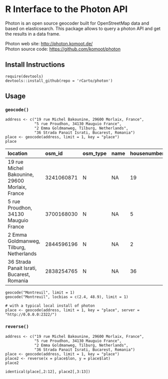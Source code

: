 # R Interface to the Photon API 

Photon is an open source geocoder built for OpenStreetMap data and based on elasticsearch. 
This package allows to query a photon API and get the results in a data frame.

Photon web site: http://photon.komoot.de/     
Photon source code: https://github.com/komoot/photon

## Install Instructions
<pre><code>require(devtools)  
devtools::install_github(repo = 'rCarto/photon')  
</code></pre>

## Usage
### `geocode()`
<pre><code>address <- c("19 rue Michel Bakounine, 29600 Morlaix, France",
             "5 rue Proudhon, 34130 Mauguio France",
             "2 Emma Goldmanweg, Tilburg, Netherlands",
             "36 Strada Panait Israti, Bucarest, Romania")
place <- geocode(address, limit = 1, key = "place")
place
</code></pre>
|location                                       |osm_id     |osm_type |name |housenumber |street                |postcode |city      |state         |country         |osm_key |osm_value |       lon|      lat|msg |
|:----------------------------------------------|:----------|:--------|:----|:-----------|:---------------------|:--------|:---------|:-------------|:---------------|:-------|:---------|---------:|--------:|:---|
|19 rue Michel Bakounine, 29600 Morlaix, France |3241060871 |N        |NA   |19          |Rue Michel Bakounine  |29600    |Morlaix   |Brittany      |France          |place   |house     | -3.816435| 48.59041|NA  |
|5 rue Proudhon, 34130 Mauguio France           |3700168030 |N        |NA   |5           |Rue Proudhon          |34130    |Mauguio   |Occitania     |France          |place   |house     |  4.008024| 43.61583|NA  |
|2 Emma Goldmanweg, Tilburg, Netherlands        |2844596196 |N        |NA   |2           |Emma Goldmanweg       |5032MN   |Tilburg   |North Brabant |The Netherlands |place   |house     |  5.041361| 51.53783|NA  |
|36 Strada Panait Israti, Bucarest, Romania     |2838254765 |N        |NA   |36          |Strada Panait Istrati |011547   |Bucharest |NA            |Romania         |place   |house     | 26.064266| 44.46227|NA  |

<pre><code>geocode("Montreuil", limit = 1)
geocode("Montreuil", locbias = c(2.4, 48.9), limit = 1)

# with a typical local install of photon
place <- geocode(address, limit = 1, key = "place", server = "http://0.0.0.0:2322/")
</code></pre>

### `reverse()`
<pre><code>address <- c("19 rue Michel Bakounine, 29600 Morlaix, France",
             "5 rue Proudhon, 34130 Mauguio France",
             "2 Emma Goldmanweg, Tilburg, Netherlands",
             "36 Strada Panait Israti, Bucarest, Romania")
place <- geocode(address, limit = 1, key = "place")
place2 <- reverse(x = place$lon, y = place$lat)
place2

identical(place[,2:12], place2[,3:13])
</code></pre>
